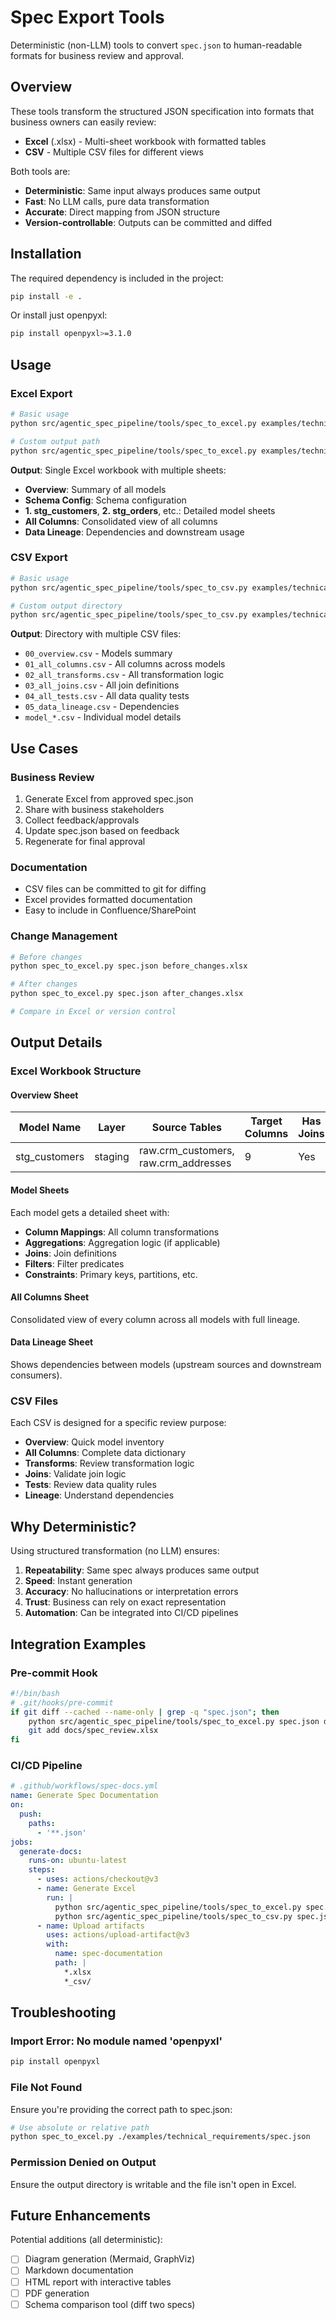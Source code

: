 # Spec Export Tools

Deterministic (non-LLM) tools to convert `spec.json` to human-readable formats for business review and approval.

## Overview

These tools transform the structured JSON specification into formats that business owners can easily review:
- **Excel** (.xlsx) - Multi-sheet workbook with formatted tables
- **CSV** - Multiple CSV files for different views

Both tools are:
- **Deterministic**: Same input always produces same output
- **Fast**: No LLM calls, pure data transformation
- **Accurate**: Direct mapping from JSON structure
- **Version-controllable**: Outputs can be committed and diffed

## Installation

The required dependency is included in the project:

```bash
pip install -e .
```

Or install just openpyxl:

```bash
pip install openpyxl>=3.1.0
```

## Usage

### Excel Export

```bash
# Basic usage
python src/agentic_spec_pipeline/tools/spec_to_excel.py examples/technical_requirements/spec.json

# Custom output path
python src/agentic_spec_pipeline/tools/spec_to_excel.py examples/technical_requirements/spec.json review.xlsx
```

**Output**: Single Excel workbook with multiple sheets:
- **Overview**: Summary of all models
- **Schema Config**: Schema configuration
- **1. stg_customers**, **2. stg_orders**, etc.: Detailed model sheets
- **All Columns**: Consolidated view of all columns
- **Data Lineage**: Dependencies and downstream usage

### CSV Export

```bash
# Basic usage
python src/agentic_spec_pipeline/tools/spec_to_csv.py examples/technical_requirements/spec.json

# Custom output directory
python src/agentic_spec_pipeline/tools/spec_to_csv.py examples/technical_requirements/spec.json ./review_csv/
```

**Output**: Directory with multiple CSV files:
- `00_overview.csv` - Models summary
- `01_all_columns.csv` - All columns across models
- `02_all_transforms.csv` - All transformation logic
- `03_all_joins.csv` - All join definitions
- `04_all_tests.csv` - All data quality tests
- `05_data_lineage.csv` - Dependencies
- `model_*.csv` - Individual model details

## Use Cases

### Business Review
1. Generate Excel from approved spec.json
2. Share with business stakeholders
3. Collect feedback/approvals
4. Update spec.json based on feedback
5. Regenerate for final approval

### Documentation
- CSV files can be committed to git for diffing
- Excel provides formatted documentation
- Easy to include in Confluence/SharePoint

### Change Management
```bash
# Before changes
python spec_to_excel.py spec.json before_changes.xlsx

# After changes
python spec_to_excel.py spec.json after_changes.xlsx

# Compare in Excel or version control
```

## Output Details

### Excel Workbook Structure

#### Overview Sheet
| Model Name | Layer | Source Tables | Target Columns | Has Joins | Has Aggregations |
|------------|-------|---------------|----------------|-----------|------------------|
| stg_customers | staging | raw.crm_customers, raw.crm_addresses | 9 | Yes | No |

#### Model Sheets
Each model gets a detailed sheet with:
- **Column Mappings**: All column transformations
- **Aggregations**: Aggregation logic (if applicable)
- **Joins**: Join definitions
- **Filters**: Filter predicates
- **Constraints**: Primary keys, partitions, etc.

#### All Columns Sheet
Consolidated view of every column across all models with full lineage.

#### Data Lineage Sheet
Shows dependencies between models (upstream sources and downstream consumers).

### CSV Files

Each CSV is designed for a specific review purpose:
- **Overview**: Quick model inventory
- **All Columns**: Complete data dictionary
- **Transforms**: Review transformation logic
- **Joins**: Validate join logic
- **Tests**: Review data quality rules
- **Lineage**: Understand dependencies

## Why Deterministic?

Using structured transformation (no LLM) ensures:
1. **Repeatability**: Same spec always produces same output
2. **Speed**: Instant generation
3. **Accuracy**: No hallucinations or interpretation errors
4. **Trust**: Business can rely on exact representation
5. **Automation**: Can be integrated into CI/CD pipelines

## Integration Examples

### Pre-commit Hook
```bash
#!/bin/bash
# .git/hooks/pre-commit
if git diff --cached --name-only | grep -q "spec.json"; then
    python src/agentic_spec_pipeline/tools/spec_to_excel.py spec.json docs/spec_review.xlsx
    git add docs/spec_review.xlsx
fi
```

### CI/CD Pipeline
```yaml
# .github/workflows/spec-docs.yml
name: Generate Spec Documentation
on:
  push:
    paths:
      - '**.json'
jobs:
  generate-docs:
    runs-on: ubuntu-latest
    steps:
      - uses: actions/checkout@v3
      - name: Generate Excel
        run: |
          python src/agentic_spec_pipeline/tools/spec_to_excel.py spec.json
          python src/agentic_spec_pipeline/tools/spec_to_csv.py spec.json
      - name: Upload artifacts
        uses: actions/upload-artifact@v3
        with:
          name: spec-documentation
          path: |
            *.xlsx
            *_csv/
```

## Troubleshooting

### Import Error: No module named 'openpyxl'
```bash
pip install openpyxl
```

### File Not Found
Ensure you're providing the correct path to spec.json:
```bash
# Use absolute or relative path
python spec_to_excel.py ./examples/technical_requirements/spec.json
```

### Permission Denied on Output
Ensure the output directory is writable and the file isn't open in Excel.

## Future Enhancements

Potential additions (all deterministic):
- [ ] Diagram generation (Mermaid, GraphViz)
- [ ] Markdown documentation
- [ ] HTML report with interactive tables
- [ ] PDF generation
- [ ] Schema comparison tool (diff two specs)
